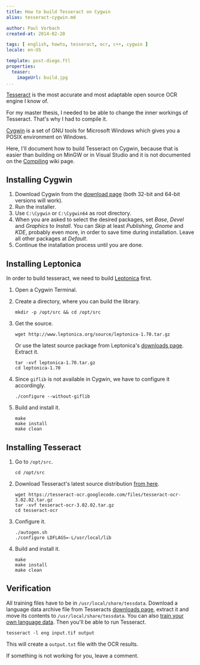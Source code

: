 ```yaml
---
title: How to build Tesseract on Cygwin
alias: tesseract-cygwin.md

author: Paul Vorbach
created-at: 2014-02-20

tags: [ english, howto, tesseract, ocr, c++, cygwin ]
locale: en-US

template: post-diego.ftl
properties:
  teaser:
    imageUrl: build.jpg
...
```


[Tesseract](https://code.google.com/p/tesseract-ocr/) is the most accurate and
most adaptable open source OCR engine I know of.

For my master thesis, I needed to be able to change the inner workings of
Tesseract. That's why I had to compile it.

[Cygwin](http://www.cygwin.com/) is a set of GNU tools for Microsoft Windows
which gives you a POSIX environment on Windows.

Here, I'll document how to build Tesseract on Cygwin, because that is easier
than building on MinGW or in Visual Studio and it is not documented on the
[Compiling](https://code.google.com/p/tesseract-ocr/wiki/Compiling) wiki page.

## Installing Cygwin

 1. Download Cygwin from the [download page](http://cygwin.com/install.html)
    (both 32-bit and 64-bit versions will work).
 2. Run the installer.
 3. Use `C:\Cygwin` or `C:\Cygwin64` as root directory.
 4. When you are asked to select the desired packages, set _Base_, _Devel_ and
    _Graphics_ to _Install_. You can _Skip_ at least _Publishing_, _Gnome_ and
    _KDE_, probably even more, in order to save time during installation. Leave
    all other packages at _Default_.
 5. Continue the installation process until you are done.

## Installing Leptonica

In order to build tesseract, we need to build
[Leptonica](http://www.leptonica.org/) first.

 1. Open a Cygwin Terminal.
 2. Create a directory, where you can build the library.

    ~~~
    mkdir -p /opt/src && cd /opt/src
    ~~~
 3. Get the source.

    ~~~
    wget http://www.leptonica.org/source/leptonica-1.70.tar.gz
    ~~~

    Or use the latest source package from Leptonica's [downloads
    page](http://www.leptonica.org/download.html). Extract it.

    ~~~
    tar -xvf leptonica-1.70.tar.gz
    cd leptonica-1.70
    ~~~
 4. Since `giflib` is not available in Cygwin, we have to configure it
    accordingly.

    ~~~
    ./configure --without-giflib
    ~~~
 5. Build and install it.

    ~~~
    make
    make install
    make clean
    ~~~

## Installing Tesseract

 1. Go to `/opt/src`.

    ~~~
    cd /opt/src
    ~~~
 2. Download Tesseract's latest source distribution [from
    here](https://code.google.com/p/tesseract-ocr/downloads/list).

    ~~~
    wget https://tesseract-ocr.googlecode.com/files/tesseract-ocr-3.02.02.tar.gz
    tar -xvf tesseract-ocr-3.02.02.tar.gz
    cd tesseract-ocr
    ~~~
 3. Configure it.

    ~~~
    ./autogen.sh
    ./configure LDFLAGS=-L/usr/local/lib
    ~~~

 4. Build and install it.

    ~~~
    make
    make install
    make clean
    ~~~

## Verification

All training files have to be in `/usr/local/share/tessdata`. Download a
language data archive file from Tesseracts [downloads
page](https://code.google.com/p/tesseract-ocr/downloads/list), extract it and
move its contents to `/usr/local/share/tessdata`. You can also [train your own
language data](https://code.google.com/p/tesseract-ocr/wiki/TrainingTesseract3).
Then you'll be able to run Tesseract.

~~~
tesseract -l eng input.tif output
~~~

This will create a `output.txt` file with the OCR results.

If something is not working for you, leave a comment.
